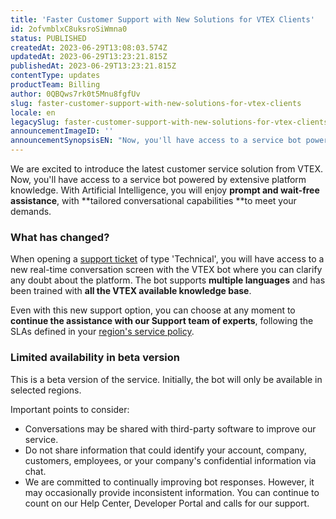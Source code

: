 ```yaml
---
title: 'Faster Customer Support with New Solutions for VTEX Clients'
id: 2ofvmblxC8uksroSiWmna0
status: PUBLISHED
createdAt: 2023-06-29T13:08:03.574Z
updatedAt: 2023-06-29T13:23:21.815Z
publishedAt: 2023-06-29T13:23:21.815Z
contentType: updates
productTeam: Billing
author: 0QBQws7rk0t5Mnu8fgfUv
slug: faster-customer-support-with-new-solutions-for-vtex-clients
locale: en
legacySlug: faster-customer-support-with-new-solutions-for-vtex-clients
announcementImageID: ''
announcementSynopsisEN: "Now, you'll have access to a service bot powered by extensive platform knowledge."
---
```


We are excited to introduce the latest customer service solution from VTEX. Now, you'll have access to a service bot powered by extensive platform knowledge. With Artificial Intelligence, you will enjoy **prompt and wait-free assistance**, with **tailored conversational capabilities **to meet your demands.

### What has changed?

When opening a [support ticket](https://help.vtex.com/en/support) of type 'Technical', you will have access to a new real-time conversation screen with the VTEX bot where you can clarify any doubt about the platform. The bot supports **multiple languages** and has been trained with **all the VTEX available knowledge base**.

Even with this new support option, you can choose at any moment to **continue the assistance with our Support team of experts**, following the SLAs defined in your [region's service policy](https://help.vtex.com/en/faq/como-funciona-o-suporte-da-vtex--3kACEfni4m8Yxa1vnf2ebe).

### Limited availability in beta version

This is a beta version of the service. Initially, the bot will only be available in selected regions.

Important points to consider:

- Conversations may be shared with third-party software to improve our service.
- Do not share information that could identify your account, company, customers, employees, or your company's confidential information via chat.
- We are committed to continually improving bot responses. However, it may occasionally provide inconsistent information. You can continue to count on our Help Center, Developer Portal and calls for our support.

